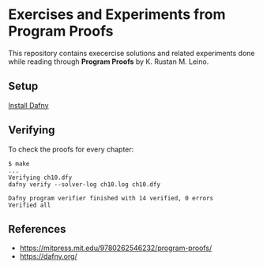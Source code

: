 # Exercises and Experiments from Program Proofs

This repository contains execercise solutions and related experiments done
while reading through __Program Proofs__ by K. Rustan M. Leino.

## Setup

[Install Dafny](https://github.com/dafny-lang/dafny/wiki/INSTALL)

## Verifying

To check the proofs for every chapter:

```
$ make
...
Verifying ch10.dfy
dafny verify --solver-log ch10.log ch10.dfy

Dafny program verifier finished with 14 verified, 0 errors
Verified all
```

## References

* https://mitpress.mit.edu/9780262546232/program-proofs/
* https://dafny.org/
